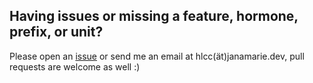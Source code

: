 ## Having issues or missing a feature, hormone, prefix, or unit?

Please open an [issue](https://github.com/Jana-Marie/hlcc/issues) or send me an email at hlcc(ät)janamarie.dev, pull requests are welcome as well :)
